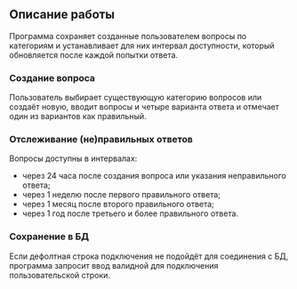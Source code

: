 ## Описание работы
Программа сохраняет созданные пользователем вопросы по категориям и устанавливает для них интервал доступности, который обновляется после каждой попытки ответа.
### Создание вопроса ###
Пользователь выбирает существующую категорию вопросов или создаёт новую, вводит вопросы и четыре варианта ответа и отмечает один из вариантов как правильный.
### Отслеживание (не)правильных ответов
Вопросы доступны в интервалах:
- через 24 часа после создания вопроса или указания неправильного ответа;
- через 1 неделю после первого правильного ответа;
- через 1 месяц после второго правильного ответа;
- через 1 год после третьего и более правильного ответа.
### Сохранение в БД
Если дефолтная строка подключения не подойдёт для соединения с БД, программа запросит ввод валидной для подключения пользовательской строки.
